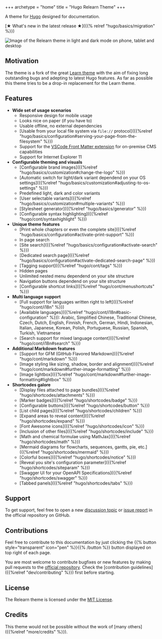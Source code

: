 +++
archetype = "home"
title = "Hugo Relearn Theme"
+++

A theme for [Hugo](https://gohugo.io/) designed for documentation.

[★ What's new in the latest release ★]({{% relref "hugo/basics/migration" %}})

![Image of the Relearn theme in light and dark mode on phone, tablet and desktop](images/hero.png?classes=shadow&width=100%&height=100%)

## Motivation

The theme is a fork of the great [Learn theme](https://github.com/matcornic/hugo-theme-learn) with the aim of fixing long outstanding bugs and adepting to latest Hugo features. As far as possible this theme tries to be a drop-in replacement for the Learn theme.

## Features

- **Wide set of usage scenarios**
  - Responsive design for mobile usage
  - Looks nice on paper (if you have to)
  - Usable offline, no external dependencies
  - [Usable from your local file system via `file://` protocol]({{%relref "hugo/basics/configuration#serving-your-page-from-the-filesystem" %}})
  - Support for the [VSCode Front Matter extension](https://github.com/estruyf/vscode-front-matter) for on-premise CMS capabilities
  - Support for Internet Explorer 11
- **Configurable theming and visuals**
  - [Configurable brand images]({{%relref "hugo/basics/customization#change-the-logo" %}})
  - [Automatic switch for light/dark variant dependend on your OS settings]({{%relref "hugo/basics/customization#adjusting-to-os-settings" %}})
  - Predefined light, dark and color variants
  - [User selectable variants]({{%relref "hugo/basics/customization#multiple-variants" %}})
  - [Stylesheet generator]({{%relref "hugo/basics/generator" %}})
  - [Configurable syntax highlighting]({{%relref "hugo/cont/syntaxhighlight" %}})
- **Unique theme features**
  - [Print whole chapters or even the complete site]({{%relref "hugo/basics/configuration#activate-print-support" %}})
  - In page search
  - [Site search]({{%relref "hugo/basics/configuration#activate-search" %}})
  - [Dedicated search page]({{%relref "hugo/basics/configuration#activate-dedicated-search-page" %}})
  - [Tagging support]({{%relref "hugo/cont/tags" %}})
  - Hidden pages
  - Unlimited nested menu dependend on your site structure
  - Navigation buttons dependend on your site structure
  - [Configurable shortcut links]({{%relref "hugo/cont/menushortcuts" %}})
- **Multi language support**
  - [Full support for languages written right to left]({{%relref "hugo/cont/i18n" %}})
  - [Available languages]({{%relref "hugo/cont/i18n#basic-configuration" %}}): Arabic, Simplified Chinese, Traditional Chinese, Czech, Dutch, English, Finnish, French, German, Hindi, Indonesian, Italian, Japanese, Korean, Polish, Portuguese, Russian, Spanish, Turkish, Vietnamese
  - [Search support for mixed language content]({{%relref "hugo/cont/i18n#search" %}})
- **Additional Markdown features**
  - [Support for GFM (GitHub Flavored Markdown]({{%relref "hugo/cont/markdown" %}})
  - [Image styling like sizing, shadow, border and alignment]({{%relref "hugo/cont/markdown#further-image-formatting" %}})
  - [Image lightbox]({{%relref "hugo/cont/markdown#further-image-formatting#lightbox" %}})
- **Shortcodes galore**
  - [Display files attached to page bundles]({{%relref "hugo/shortcodes/attachments" %}})
  - [Marker badges]({{%relref "hugo/shortcodes/badge" %}})
  - [Configurable buttons]({{%relref "hugo/shortcodes/button" %}})
  - [List child pages]({{%relref "hugo/shortcodes/children" %}})
  - [Expand areas to reveal content]({{%relref "hugo/shortcodes/expand" %}})
  - [Font Awesome icons]({{%relref "hugo/shortcodes/icon" %}})
  - [Inclusion of other files]({{%relref "hugo/shortcodes/include" %}})
  - [Math and chemical formulae using MathJax]({{%relref "hugo/shortcodes/math" %}})
  - [Mermaid diagrams for flowcharts, sequences, gantts, pie, etc.]({{%relref "hugo/shortcodes/mermaid" %}})
  - [Colorful boxes]({{%relref "hugo/shortcodes/notice" %}})
  - [Reveal you site's configuration parameter]({{%relref "hugo/shortcodes/siteparam" %}})
  - [Swagger UI for your OpenAPI Specifications]({{%relref "hugo/shortcodes/swagger" %}})
  - [Tabbed panels]({{%relref "hugo/shortcodes/tabs" %}})

## Support

To get support, feel free to open a new [discussion topic](https://github.com/McShelby/hugo-theme-relearn/discussions) or [issue report](https://github.com/McShelby/hugo-theme-relearn/issues) in the official repository on GitHub.

## Contributions

Feel free to contribute to this documentation by just clicking the {{% button style="transparent" icon="pen" %}}{{% /button %}} button displayed on top right of each page.

You are most welcome to contribute bugfixes or new features by making pull requests to the [official repository](https://github.com/McShelby/hugo-theme-relearn). Check the [contribution guidelines]({{%relref "dev/contributing" %}}) first before starting.

## License

The Relearn theme is licensed under the [MIT License](https://github.com/McShelby/hugo-theme-relearn/blob/main/LICENSE).

## Credits

This theme would not be possible without the work of [many others]({{%relref "more/credits" %}}).

